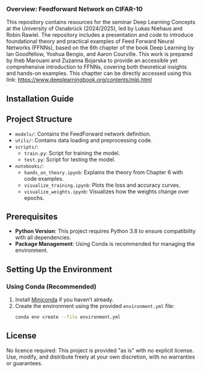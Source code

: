 ### Overview: Feedforward Network on CIFAR-10
 This repository contains resources for the seminar Deep Learning Concepts at the University of Osnabrück (2024/2025), led by Lukas Niehaus and Robin Rawiel. The repository includes a presentation and code to introduce foundational theory and practical examples of Feed Forward Neural Networks (FFNNs), based on the 6th chapter of the book Deep Learning by Ian Goodfellow, Yoshua Bengio, and Aaron Courville.  This work is prepared by Iheb Marouani and Zuzanna Bojarska to provide an accessible yet comprehensive introduction to FFNNs, covering both theoretical insights and hands-on examples.
 This chaptter can be directly accessed using this link: https://www.deeplearningbook.org/contents/mlp.html

## Installation Guide

## Project Structure
- `models/`: Contains the FeedForward network definition.
- `utils/`: Contains data loading and preprocessing code.
- `scripts/`: 
  - `train.py`: Script for training the model.
  - `test.py`: Script for testing the model.
- `notebooks/`: 
  - `hands_on_theory.ipynb`: Explains the theory from Chapter 6 with code examples.
  - `visualize_training.ipynb`: Plots the loss and accuracy curves.
  - `visualize_weights.ipynb`: Visualizes how the weights change over epochs.

## Prerequisites
- **Python Version**: This project requires Python 3.8 to ensure compatibility with all dependencies.
- **Package Management**: Using Conda is recommended for managing the environment.

## Setting Up the Environment

### Using Conda (Recommended)
1. Install [Miniconda](https://docs.conda.io/en/latest/miniconda.html) if you haven’t already.
2. Create the environment using the provided `environment.yml` file:
   ```bash
   conda env create --file environment.yml

## License
No licence required:
This project is provided "as is" with no explicit license. Use, modify, and distribute freely at your own discretion, with no warranties or guarantees.


